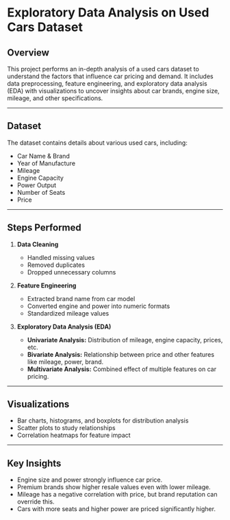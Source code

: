 # Exploratory Data Analysis on Used Cars Dataset

## Overview
This project performs an in-depth analysis of a used cars dataset to understand the factors that influence car pricing and demand. It includes data preprocessing, feature engineering, and exploratory data analysis (EDA) with visualizations to uncover insights about car brands, engine size, mileage, and other specifications.

---

## Dataset
The dataset contains details about various used cars, including:
- Car Name & Brand
- Year of Manufacture
- Mileage
- Engine Capacity
- Power Output
- Number of Seats
- Price

---

## Steps Performed
1. **Data Cleaning**
   - Handled missing values
   - Removed duplicates
   - Dropped unnecessary columns  

2. **Feature Engineering**
   - Extracted brand name from car model
   - Converted engine and power into numeric formats
   - Standardized mileage values  

3. **Exploratory Data Analysis (EDA)**
   - **Univariate Analysis:** Distribution of mileage, engine capacity, prices, etc.  
   - **Bivariate Analysis:** Relationship between price and other features like mileage, power, brand.  
   - **Multivariate Analysis:** Combined effect of multiple features on car pricing.  

---

## Visualizations
- Bar charts, histograms, and boxplots for distribution analysis  
- Scatter plots to study relationships  
- Correlation heatmaps for feature impact  

---

##  Key Insights
- Engine size and power strongly influence car price.  
- Premium brands show higher resale values even with lower mileage.  
- Mileage has a negative correlation with price, but brand reputation can override this.  
- Cars with more seats and higher power are priced significantly higher.  



